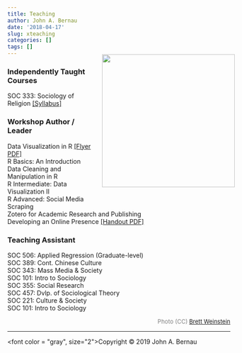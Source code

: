 ```yaml
---
title: Teaching
author: John A. Bernau
date: '2018-04-17'
slug: xteaching
categories: []
tags: []
---
```


<div style= "float:right;position: relative; top: -20px; left: 10px;">
<img src="/img/emory.jpg" height="300" />
</div>


### Independently Taught Courses
SOC 333: Sociology of Religion <a href = "https://drive.google.com/file/d/1HZw8XLUFDt9Grpl1D9jKaGLpbvj2MTfo/view?usp=sharing" target="_blank">[Syllabus]</a> 



### Workshop Author / Leader  
Data Visualization in R <a href = "https://drive.google.com/file/d/17UBBWxrU7fvHE2HAJyVOGTnqLBBDc_ry/view?usp=sharing" target="_blank">[Flyer PDF]</a>    
R Basics: An Introduction  
Data Cleaning and Manipulation in R  
R Intermediate: Data Visualization II  
R Advanced: Social Media Scraping  
Zotero for Academic Research and Publishing  
Developing an Online Presence <a href = "https://drive.google.com/file/d/1jqSYnx9qVCPlcrGjD6GCAi9WpJfuVRRN/view?usp=sharing" target="_blank">[Handout PDF]</a>


### Teaching Assistant  
SOC 506: Applied Regression (Graduate-level)  
SOC 389: Cont. Chinese Culture  
SOC 343: Mass Media & Society  
SOC 101: Intro to Sociology  
SOC 355: Social Research   
SOC 457: Dvlp. of Sociological Theory  
SOC 221: Culture & Society  
SOC 101: Intro to Sociology  
  
<div style="text-align: right"><font color = "gray", size = "2.5">Photo (CC) <a href= "https://www.flickr.com/photos/nrbelex/320182240/">Brett Weinstein</a></font></div>

___

<font color = "gray", size="2">Copyright &copy; 2019 John A. Bernau</font>